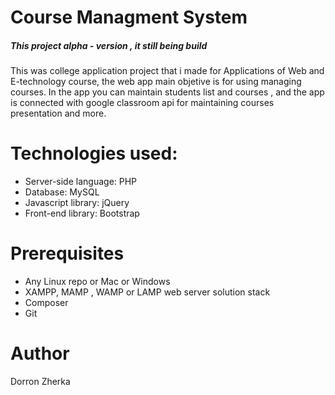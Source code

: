 # Course Managment System
##### This project alpha - version , it still being build

This was college application project that i made for Applications of Web and E-technology course, the web app main objetive is for using managing courses. In the app you can maintain students list and courses , and the app is connected with google classroom api for maintaining courses presentation and more.

# Technologies used:

- Server-side language: PHP
- Database: MySQL
- Javascript library: jQuery
- Front-end library: Bootstrap

# Prerequisites

- Any Linux repo or Mac or Windows
- XAMPP, MAMP , WAMP or LAMP web server solution stack
- Composer
- Git

# Author

Dorron Zherka
